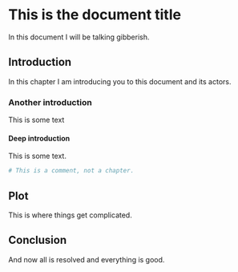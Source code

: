 # This is the document title

In this document I will be talking gibberish.

## Introduction

In this chapter I am introducing you to this document and its actors.

### Another introduction

This is some text

#### Deep introduction

This is some text.

```bash
# This is a comment, not a chapter.
```

## Plot

This is where things get complicated.

## Conclusion

And now all is resolved and everything is good.

